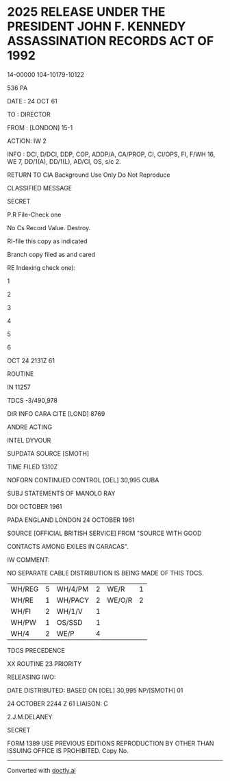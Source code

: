 # 2025 RELEASE UNDER THE PRESIDENT JOHN F. KENNEDY ASSASSINATION RECORDS ACT OF 1992

14-00000
104-10179-10122

536 PA

DATE : 24 OCT 61

TO : DIRECTOR

FROM : [LONDON] 15-1

ACTION: IW 2

INFO : DCI, D/DCI, DDP, COP, ADDP/A, CA/PROP, CI, CI/OPS, FI, F/WH 16, WE 7, DD/1(A), DD/1(L), AD/CI, OS, s/c 2.

RETURN TO CIA
Background Use Only
Do Not Reproduce

CLASSIFIED MESSAGE

SECRET

P.R File-Check one

No Cs Record Value. Destroy.

RI-file this copy as indicated

Branch copy filed as and cared

RE Indexing check one):

1

2

3

4

5

6

OCT 24 2131Z 61

ROUTINE

IN 11257

TDCS -3/490,978

DIR INFO CARA CITE [LOND] 8769

ANDRE ACTING

INTEL DYVOUR

SUPDATA SOURCE [SMOTH]

TIME FILED 1310Z

NOFORN CONTINUED CONTROL [OEL] 30,995 CUBA

SUBJ STATEMENTS OF MANOLO RAY

DOI OCTOBER 1961

PADA ENGLAND LONDON 24 OCTOBER 1961

SOURCE [OFFICIAL BRITISH SERVICE] FROM "SOURCE WITH GOOD

CONTACTS AMONG EXILES IN CARACAS".

IW COMMENT:

NO SEPARATE CABLE DISTRIBUTION IS BEING MADE OF THIS TDCS.

|        |     |         |     |        |     |
| ------ | --- | ------- | --- | ------ | --- |
| WH/REG | 5   | WH/4/PM | 2   | WE/R   | 1   |
| WH/RE  | 1   | WH/PACY | 2   | WE/O/R | 2   |
| WH/FI  | 2   | WH/1/V  | 1   |        |     |
| WH/PW  | 1   | OS/SSD  | 1   |        |     |
| WH/4   | 2   | WE/P    | 4   |        |     |


TDCS
PRECEDENCE

XX ROUTINE
23 PRIORITY

RELEASING IWO:

DATE DISTRIBUTED:
BASED ON [OEL] 30,995
NP/[SMOTH] 01

24 OCTOBER 2244 Z 61 LIAISON: C

2.J.M.DELANEY

SECRET

FORM 1389 USE PREVIOUS
EDITIONS
REPRODUCTION BY OTHER THAN ISSUING OFFICE IS PROHIBITED.
Copy No.


---
Converted with [doctly.ai](https://doctly.ai)